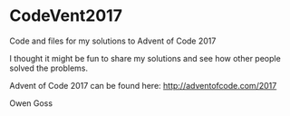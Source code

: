 # CodeVent2017
Code and files for my solutions to Advent of Code 2017

I thought it might be fun to share my solutions and see how other people solved the problems.

Advent of Code 2017 can be found here: http://adventofcode.com/2017

Owen Goss